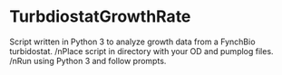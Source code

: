 # TurbdiostatGrowthRate
Script written in Python 3 to analyze growth data from a FynchBio turbidostat.
/nPlace script in directory with your OD and pumplog files.
/nRun using Python 3 and follow prompts.
